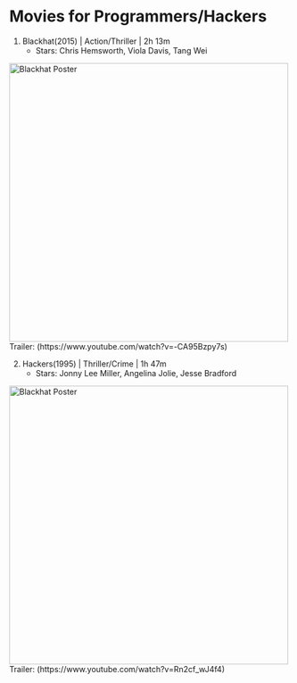 # Movies for Programmers/Hackers
1. Blackhat(2015) | Action/Thriller | 2h 13m
   - Stars: Chris Hemsworth, Viola Davis, Tang Wei
<img src="https://static1.colliderimages.com/wordpress/wp-content/uploads/2022/03/blackhat.jpg" alt="Blackhat Poster" width="500">
Trailer: (https://www.youtube.com/watch?v=-CA95Bzpy7s)

2. Hackers(1995) | Thriller/Crime | 1h 47m
   - Stars: Jonny Lee Miller, Angelina Jolie, Jesse Bradford
<img src="https://m.media-amazon.com/images/M/MV5BNmExMTkyYjItZTg0YS00NWYzLTkwMjItZWJiOWQ2M2ZkYjE4XkEyXkFqcGdeQXVyMTQxNzMzNDI@._V1_.jpg" alt="Blackhat Poster" width="500">
Trailer: (https://www.youtube.com/watch?v=Rn2cf_wJ4f4)
